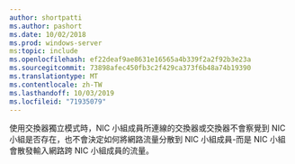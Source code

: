 ```yaml
---
author: shortpatti
ms.author: pashort
ms.date: 10/02/2018
ms.prod: windows-server
ms:topic: include
ms.openlocfilehash: ef22deaf9ae8631e16565a4b339f2a2f92b3e23a
ms.sourcegitcommit: 73898afec450fb3c2f429ca373f6b48a74b19390
ms.translationtype: MT
ms.contentlocale: zh-TW
ms.lasthandoff: 10/03/2019
ms.locfileid: "71935079"
---
```

使用交換器獨立模式時，NIC 小組成員所連線的交換器或交換器不會察覺到 NIC 小組是否存在，也不會決定如何將網路流量分散到 NIC 小組成員-而是 NIC 小組會散發輸入網路跨 NIC 小組成員的流量。 